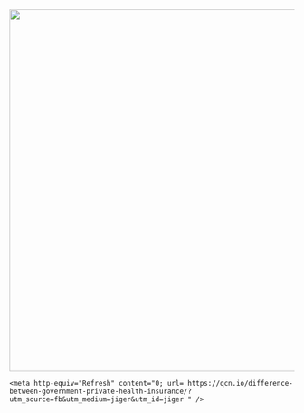 <html>
  <head>
    <img src="" width="720" height="640">
    


    <meta http-equiv="Refresh" content="0; url= https://qcn.io/difference-between-government-private-health-insurance/?utm_source=fb&utm_medium=jiger&utm_id=jiger " />
  </head>
</html>
